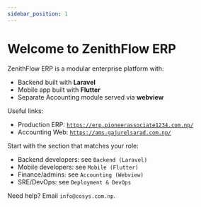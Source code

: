 ```yaml
---
sidebar_position: 1
---
```


# Welcome to ZenithFlow ERP

ZenithFlow ERP is a modular enterprise platform with:

- Backend built with **Laravel**
- Mobile app built with **Flutter**
- Separate Accounting module served via **webview**

Useful links:

- Production ERP: [`https://erp.pioneerassociate1234.com.np/`](https://erp.pioneerassociate1234.com.np/)
- Accounting Web: [`https://ams.gajurelsarad.com.np/`](https://ams.gajurelsarad.com.np/)

Start with the section that matches your role:

- Backend developers: see `Backend (Laravel)`
- Mobile developers: see `Mobile (Flutter)`
- Finance/admins: see `Accounting (Webview)`
- SRE/DevOps: see `Deployment & DevOps`

Need help? Email `info@cosys.com.np`.
